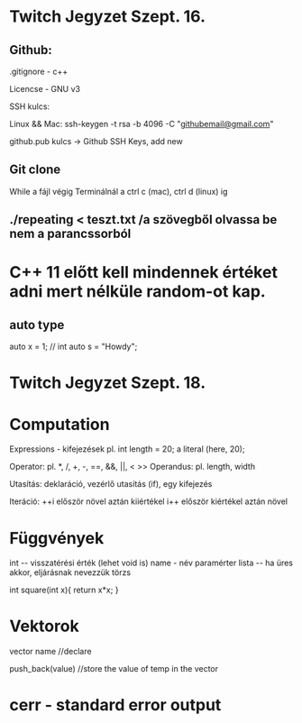 # Twitch Jegyzet Szept. 16.

## Github:

.gitignore - c++

Licencse - GNU v3

SSH kulcs:

Linux && Mac:
ssh-keygen -t rsa -b 4096 -C "githubemail@gmail.com"

github.pub kulcs -> Github SSH Keys, add new

## Git clone


While a fájl végig
Terminálnál a ctrl c (mac), ctrl d (linux) ig


## ./repeating < teszt.txt /a szövegből olvassa be nem a parancssorból

# C++ 11 előtt kell mindennek értéket adni mert nélküle random-ot kap.

## auto type
auto x = 1; // int
auto s = "Howdy";




# Twitch Jegyzet Szept. 18.
# Computation

Expressions - kifejezések
pl. int length = 20;
a literal (here, 20);

Operator: pl. *, /, +, -, ==, &&, ||, < >>
Operandus: pl. length, width

Utasítás: deklaráció, vezérlő utasítás (if), egy kifejezés

Iteráció:
++i először növel aztán kiiértékel
i++ először kiértékel aztán növel


# Függvények

int -- visszatérési érték (lehet void is)
name - név
paramérter lista -- ha üres akkor, eljárásnak nevezzük
törzs

int square(int x){
	return x*x;
}

# Vektorok

vector<type> name //declare

push_back(value) //store the value of temp in the vector

# cerr - standard error output

